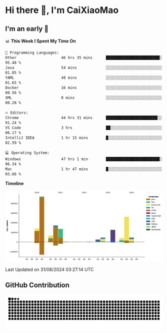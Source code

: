 # Hi there 👋, I'm CaiXiaoMao

## I'm an early 🐤
<!--START_SECTION:waka-->
📊 **This Week I Spent My Time On** 

```text
💬 Programming Languages: 
Other                    46 hrs 35 mins      ████████████████████████░   95.48 % 
Java                     54 mins             ░░░░░░░░░░░░░░░░░░░░░░░░░   01.85 % 
YAML                     48 mins             ░░░░░░░░░░░░░░░░░░░░░░░░░   01.65 % 
Docker                   16 mins             ░░░░░░░░░░░░░░░░░░░░░░░░░   00.56 % 
XML                      8 mins              ░░░░░░░░░░░░░░░░░░░░░░░░░   00.28 % 

🔥 Editors: 
Chrome                   44 hrs 31 mins      ███████████████████████░░   91.24 % 
VS Code                  3 hrs               ██░░░░░░░░░░░░░░░░░░░░░░░   06.17 % 
IntelliJ IDEA            1 hr 15 mins        █░░░░░░░░░░░░░░░░░░░░░░░░   02.59 % 

💻 Operating System: 
Windows                  47 hrs 1 min        ████████████████████████░   96.34 % 
Mac                      1 hr 47 mins        █░░░░░░░░░░░░░░░░░░░░░░░░   03.66 % 
```

**Timeline**

![Lines of Code chart](https://raw.githubusercontent.com/caixiaomao/caixiaomao/main/assets/bar_graph.png)


 Last Updated on 31/08/2024 03:27:14 UTC
<!--END_SECTION:waka-->

## GitHub Contribution
<picture>
  <source media="(prefers-color-scheme: dark)" srcset="/dist/snake/github-contribution-grid-snake-dark.svg" />
  <source media="(prefers-color-scheme: light)" srcset="/dist/snake/github-contribution-grid-snake.svg" />
  <img alt="github contribution grid snake animation" src="/dist/snake/github-contribution-grid-snake.svg" />
</picture>
